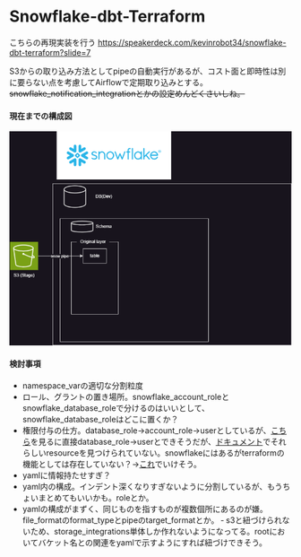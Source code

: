 # Snowflake-dbt-Terraform
こちらの再現実装を行う
https://speakerdeck.com/kevinrobot34/snowflake-dbt-terraform?slide=7

S3からの取り込み方法としてpipeの自動実行があるが、コスト面と即時性は別に要らない点を考慮してAirflowで定期取り込みとする。
~~snowflake_notification_integrationとかの設定めんどくさいしね。~~
#### 現在までの構成図
![alt text](image/構成図.drawio.png)

#### 検討事項
- namespace_varの適切な分割粒度
- ロール、グラントの置き場所。snowflake_account_roleとsnowflake_database_roleで分けるのはいいとして、snowflake_database_roleはどこに置くか？
- 権限付与の仕方。database_role→account_role→userとしているが、[こちら](https://docs.snowflake.com/en/user-guide/security-access-control-overview)を見るに直接database_role→userとできそうだが、[ドキュメント](https://registry.terraform.io/providers/snowflakedb/snowflake/latest/docs/resources/grant_database_role)でそれらしいresourceを見つけられていない。snowflakeにはあるがterraformの機能としては存在していない？→[これ](https://registry.terraform.io/providers/snowflakedb/snowflake/latest/docs/resources/grant_privileges_to_account_role)でいけそう。
- yamlに情報持たせすぎ？
- yaml内の構成。インデント深くなりすぎないように分割しているが、もうちょいまとめてもいいかも。roleとか。
- yamlの構成がまずく、同じものを指すものが複数個所にあるのが嫌。file_formatのformat_typeとpipeのtarget_formatとか。
‐ s3と紐づけられないため、storage_integrations単体しか作れないようになってる。rootにおいてバケット名との関連をyamlで示すようにすれば紐づけできそう。